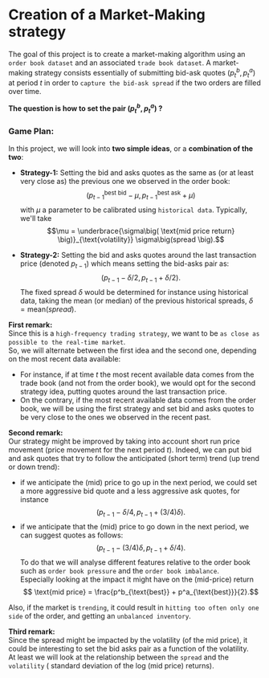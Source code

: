 # Creation of a Market-Making strategy

The goal of this project is to create a market-making algorithm using an `order book dataset` and an associated `trade book dataset`.
A market-making strategy consists essentially of submitting bid-ask quotes $(p_{t}^b, p_{t}^a)$ at period $t$ in order to `capture the bid-ask spread` if the two orders are filled over time.


**The question is how to set the pair $(p_{t}^b, p_{t}^a)$ ?**
### Game Plan:
In this project, we will look into **two simple ideas**, or a **combination of the two**:

- **Strategy-1:** Setting the bid and asks quotes as the same as (or at least very close as) the previous one we observed in the order book:
$$\big(p_{t-1}^{\text{best bid}} - \mu, p_{t-1}^{\text{best ask}} + \mu \big)$$
with $\mu$ a parameter to be calibrated using `historical data`. Typically, we'll take $$\mu = \underbrace{\sigma\big( \text{mid price return} \big)}_{\text{volatility}} \sigma\big(spread  \big).$$

- **Strategy-2:** Setting the bid and asks quotes around the last transaction price (denoted $p_{t-1}$)  which means setting  the bid-asks pair as:
$$\big(p_{t-1} - \delta/2, p_{t-1} + \delta/2 \big).$$ 
The fixed spread $\delta$ would be determined for instance using historical data, taking the mean (or median) of the previous historical spreads, $\delta = \text{mean}\big(spread \big)$.

**First remark:**\
Since this is a `high-frequency trading strategy`, we want to be `as close as possible to the real-time market`.\
So, we will alternate between the first idea and the second one, depending on the most recent data available:
- For instance, if at time $t$ the most recent available data comes from the trade book (and not from the order book),
we would opt for the second strategy idea, putting quotes around the last transaction price.
- On the contrary, if the most recent available data comes from the order book, we will be using the first strategy and set bid and asks quotes to be very close to the ones we observed in the recent past.

**Second remark:**\
Our strategy might be improved by taking into account short run price movement (price movement for the next period $t$). Indeed, we can put bid and ask quotes that try to follow the anticipated (short term) trend  (up trend or down trend):
- if we anticipate the (mid) price to go up in the next period, we could set a more aggressive bid quote and a less aggressive ask quotes, for instance
$$\big(p_{t-1} - \delta/4, p_{t-1} + (3/4) \delta \big).$$
- if we anticipate that the (mid) price to go down in the next period, we can suggest quotes as follows: 
$$\big(p_{t-1} - (3/4)\delta, p_{t-1} +  \delta/4 \big).$$
To do that we will analyse different features relative to the order book such as `order book pressure` and the `order book imbalance`.\
Especially looking at the impact it might have on the (mid-price) return
$$ \text{mid price} = \frac{p^b_{\text{best}} + p^a_{\text{best}}}{2}.$$

Also, if the market is `trending`, it could result in `hitting too often only one side` of the order, and getting an `unbalanced inventory`.


**Third remark:**\
Since the spread might be impacted by the volatility (of the mid price), it could be interesting to set the bid asks pair as a function of the volatility. \
At least we will look at the relationship between the `spread` and the `volatility` (
standard deviation of the log (mid price) returns).


